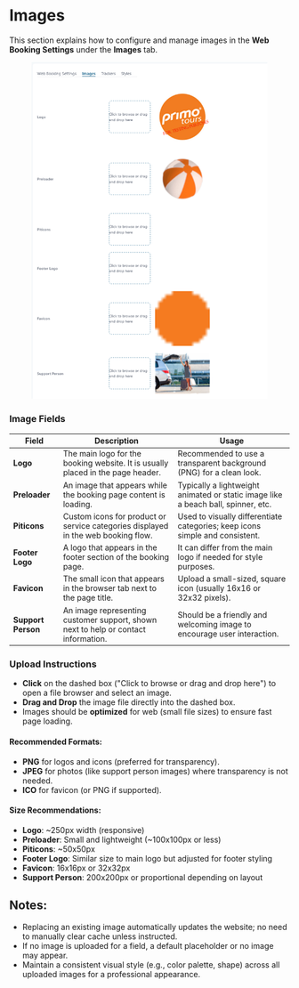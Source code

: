 # Images

This section explains how to configure and manage images in the **Web Booking Settings** under the **Images** tab.

<figure><img src="../../.gitbook/assets/image (17) (1) (1).png" alt=""><figcaption></figcaption></figure>

### Image Fields

| Field              | Description                                                                        | Usage                                                                             |
| ------------------ | ---------------------------------------------------------------------------------- | --------------------------------------------------------------------------------- |
| **Logo**           | The main logo for the booking website. It is usually placed in the page header.    | Recommended to use a transparent background (PNG) for a clean look.               |
| **Preloader**      | An image that appears while the booking page content is loading.                   | Typically a lightweight animated or static image like a beach ball, spinner, etc. |
| **Piticons**       | Custom icons for product or service categories displayed in the web booking flow.  | Used to visually differentiate categories; keep icons simple and consistent.      |
| **Footer Logo**    | A logo that appears in the footer section of the booking page.                     | It can differ from the main logo if needed for style purposes.                    |
| **Favicon**        | The small icon that appears in the browser tab next to the page title.             | Upload a small-sized, square icon (usually 16x16 or 32x32 pixels).                |
| **Support Person** | An image representing customer support, shown next to help or contact information. | Should be a friendly and welcoming image to encourage user interaction.           |

### Upload Instructions

* **Click** on the dashed box ("Click to browse or drag and drop here") to open a file browser and select an image.
* **Drag and Drop** the image file directly into the dashed box.
* Images should be **optimized** for web (small file sizes) to ensure fast page loading.

#### Recommended Formats:

* **PNG** for logos and icons (preferred for transparency).
* **JPEG** for photos (like support person images) where transparency is not needed.
* **ICO** for favicon (or PNG if supported).

#### Size Recommendations:

* **Logo**: \~250px width (responsive)
* **Preloader**: Small and lightweight (\~100x100px or less)
* **Piticons**: \~50x50px
* **Footer Logo**: Similar size to main logo but adjusted for footer styling
* **Favicon**: 16x16px or 32x32px
* **Support Person**: 200x200px or proportional depending on layout

## Notes:

* Replacing an existing image automatically updates the website; no need to manually clear cache unless instructed.
* If no image is uploaded for a field, a default placeholder or no image may appear.
* Maintain a consistent visual style (e.g., color palette, shape) across all uploaded images for a professional appearance.
